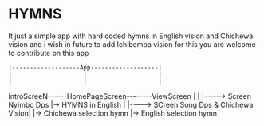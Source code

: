 # HYMNS
It just a simple app with hard coded hymns in English vision and Chichewa vision and i wish in future to add Ichibemba vision for this you are welcome to contribute on this app

    |-------------------App-------------------|
    |                    |                    |
    |                    |                    |
 IntroScreeN------HomePageScreen--------ViewScreen
    |                    |                    |----> Screen Nyimbo Dps
    |-> HYMNS in English |                    |----> SCreen Song Dps
        & Chichewa Vision| 
                         |-> Chichewa selection hymn
                         |-> English  selection hymn
